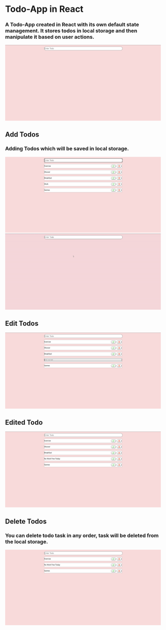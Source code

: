 # Todo-App in React
### A Todo-App created in React with its own default state management. It stores todos in local storage and then manipulate it based on user actions.
<img src="app-pics/AppMain.png">

## Add Todos
### Adding Todos which will be saved in local storage.
<img src="app-pics/AddTodos.png">
<img src="app-pics/AddTodos.gif">

## Edit Todos
<img src="app-pics/EditTodos.png">

## Edited Todo
<img src="app-pics/EditedTodos.png">

## Delete Todos
### You can delete todo task in any order, task will be deleted from the local storage.
<img src="app-pics/DeleteTodos.png">
